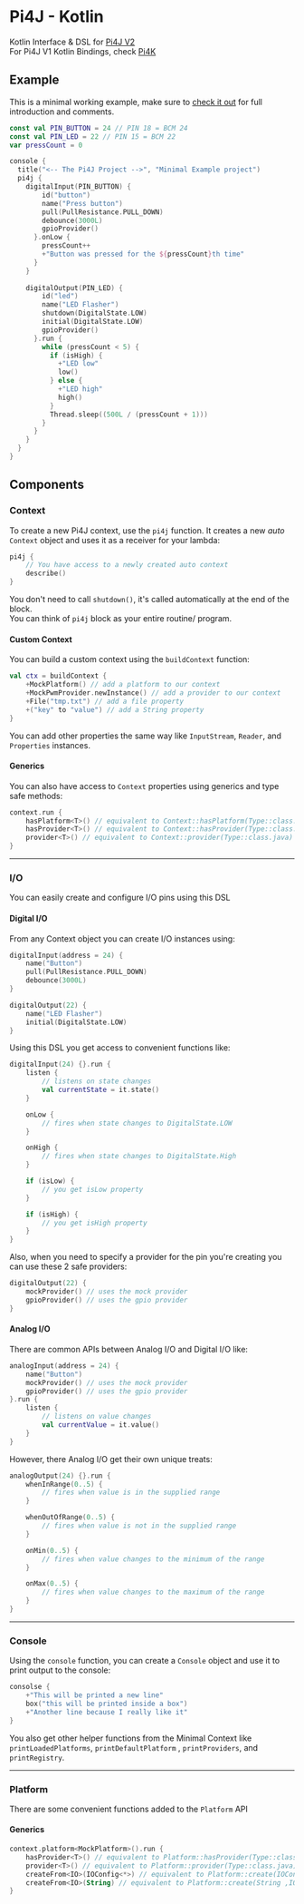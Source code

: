 # Pi4J - Kotlin

Kotlin Interface & DSL for [Pi4J V2](https://github.com/Pi4J/pi4j-v2)  
For Pi4J V1 Kotlin Bindings, check [Pi4K](https://github.com/mhashim6/Pi4K)

## Example

This is a minimal working example, make sure
to [check it out](https://github.com/Pi4J/pi4j-kotlin/blob/master/example/src/main/kotlin/MinimalExample.kt) for full
introduction and comments.

``` kotlin
const val PIN_BUTTON = 24 // PIN 18 = BCM 24
const val PIN_LED = 22 // PIN 15 = BCM 22
var pressCount = 0

console {
  title("<-- The Pi4J Project -->", "Minimal Example project")
  pi4j {
    digitalInput(PIN_BUTTON) {
        id("button")
        name("Press button")
        pull(PullResistance.PULL_DOWN)
        debounce(3000L)
        gpioProvider()
      }.onLow {
        pressCount++
        +"Button was pressed for the ${pressCount}th time"
      }
    }
    
    digitalOutput(PIN_LED) {
        id("led")
        name("LED Flasher")
        shutdown(DigitalState.LOW)
        initial(DigitalState.LOW)
        gpioProvider()
      }.run {
        while (pressCount < 5) {
          if (isHigh) {
            +"LED low"
            low()
          } else {
            +"LED high"
            high()
          }
          Thread.sleep((500L / (pressCount + 1)))
        }
      }
    }
  }
}
```

## Components

### Context

To create a new Pi4J context, use the `pi4j` function. It creates a new _auto_ `Context` object and uses it as a
receiver
for your lambda:

```kotlin
pi4j {
    // You have access to a newly created auto context 
    describe()
}
```

You don't need to call `shutdown()`, it's called automatically at the end of the block.  
You can think of `pi4j` block as your entire routine/ program.

#### Custom Context

You can build a custom context using the `buildContext` function:

```kotlin
val ctx = buildContext {
    +MockPlatform() // add a platform to our context
    +MockPwmProvider.newInstance() // add a provider to our context
    +File("tmp.txt") // add a file property
    +("key" to "value") // add a String property
} 
```

You can add other properties the same way like `InputStream`, `Reader`, and `Properties` instances.

#### Generics

You can also have access to `Context` properties using generics and type safe methods:

```kotlin
context.run {
    hasPlatform<T>() // equivalent to Context::hasPlatform(Type::class.java)
    hasProvider<T>() // equivalent to Context::hasProvider(Type::class.java)
    provider<T>() // equivalent to Context::provider(Type::class.java)
}
```

---

### I/O

You can easily create and configure I/O pins using this DSL

#### Digital I/O

From any Context object you can create I/O instances using:

```kotlin
digitalInput(address = 24) {
    name("Button")
    pull(PullResistance.PULL_DOWN)
    debounce(3000L)
}

digitalOutput(22) {
    name("LED Flasher")
    initial(DigitalState.LOW)
}
```

Using this DSL you get access to convenient functions like:

```kotlin
digitalInput(24) {}.run {
    listen {
        // listens on state changes
        val currentState = it.state()
    }

    onLow {
        // fires when state changes to DigitalState.LOW
    }

    onHigh {
        // fires when state changes to DigitalState.High
    }

    if (isLow) {
        // you get isLow property 
    }

    if (isHigh) {
        // you get isHigh property 
    }
}
```

Also, when you need to specify a provider for the pin you're creating you can use these 2 safe providers:

```kotlin
digitalOutput(22) {
    mockProvider() // uses the mock provider
    gpioProvider() // uses the gpio provider
}
```

#### Analog I/O

There are common APIs between Analog I/O and Digital I/O like:

```kotlin
analogInput(address = 24) {
    name("Button")
    mockProvider() // uses the mock provider
    gpioProvider() // uses the gpio provider
}.run {
    listen {
        // listens on value changes
        val currentValue = it.value()
    }
}
```

However, there Analog I/O get their own unique treats:

```kotlin
analogOutput(24) {}.run {
    whenInRange(0..5) {
        // fires when value is in the supplied range
    }

    whenOutOfRange(0..5) {
        // fires when value is not in the supplied range
    }

    onMin(0..5) {
        // fires when value changes to the minimum of the range
    }

    onMax(0..5) {
        // fires when value changes to the maximum of the range
    }
}
```

---

### Console

Using the `console` function, you can create a `Console` object and use it to print output to the console:

```kotlin
consolse {
    +"This will be printed a new line"
    box("this will be printed inside a box")
    +"Another line because I really like it"
}
```

You also get other helper functions from the Minimal Context like `printLoadedPlatforms`, `printDefaultPlatform`
, `printProviders`, and `printRegistry`.

---

### Platform
There are some convenient functions added to the `Platform` API

#### Generics
```kotlin
context.platform<MockPlatform>().run {
    hasProvider<T>() // equivalent to Platform::hasProvider(Type::class.java)
    provider<T>() // equivalent to Platform::provider(Type::class.java)
    createFrom<IO>(IOConfig<*>) // equivalent to Platform::create(IOConfig<*> ,IO::class.java)
    createFrom<IO>(String) // equivalent to Platform::create(String ,IO::class.java)
}
```